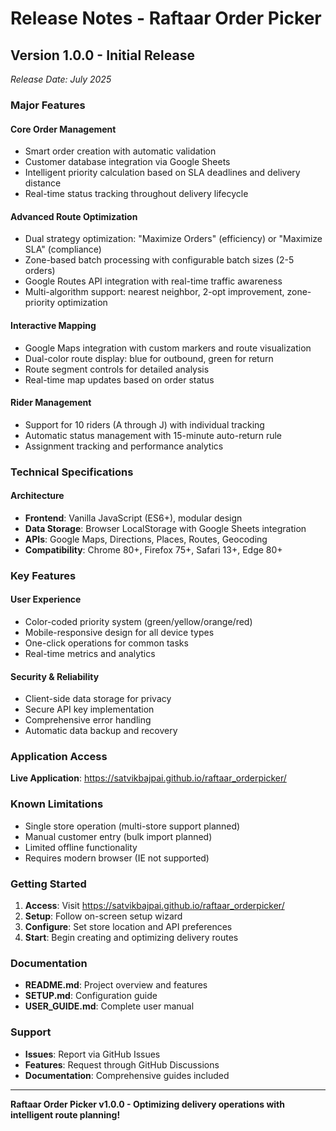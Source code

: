 # Release Notes - Raftaar Order Picker

## Version 1.0.0 - Initial Release
*Release Date: July 2025*

### Major Features

#### Core Order Management
- Smart order creation with automatic validation
- Customer database integration via Google Sheets
- Intelligent priority calculation based on SLA deadlines and delivery distance
- Real-time status tracking throughout delivery lifecycle

#### Advanced Route Optimization
- Dual strategy optimization: "Maximize Orders" (efficiency) or "Maximize SLA" (compliance)
- Zone-based batch processing with configurable batch sizes (2-5 orders)
- Google Routes API integration with real-time traffic awareness
- Multi-algorithm support: nearest neighbor, 2-opt improvement, zone-priority optimization

#### Interactive Mapping
- Google Maps integration with custom markers and route visualization
- Dual-color route display: blue for outbound, green for return
- Route segment controls for detailed analysis
- Real-time map updates based on order status

#### Rider Management
- Support for 10 riders (A through J) with individual tracking
- Automatic status management with 15-minute auto-return rule
- Assignment tracking and performance analytics

### Technical Specifications

#### Architecture
- **Frontend**: Vanilla JavaScript (ES6+), modular design
- **Data Storage**: Browser LocalStorage with Google Sheets integration
- **APIs**: Google Maps, Directions, Places, Routes, Geocoding
- **Compatibility**: Chrome 80+, Firefox 75+, Safari 13+, Edge 80+

### Key Features

#### User Experience
- Color-coded priority system (green/yellow/orange/red)
- Mobile-responsive design for all device types
- One-click operations for common tasks
- Real-time metrics and analytics

#### Security & Reliability
- Client-side data storage for privacy
- Secure API key implementation
- Comprehensive error handling
- Automatic data backup and recovery
### Application Access

**Live Application**: https://satvikbajpai.github.io/raftaar_orderpicker/

### Known Limitations

- Single store operation (multi-store support planned)
- Manual customer entry (bulk import planned)
- Limited offline functionality
- Requires modern browser (IE not supported)

### Getting Started

1. **Access**: Visit https://satvikbajpai.github.io/raftaar_orderpicker/
2. **Setup**: Follow on-screen setup wizard
3. **Configure**: Set store location and API preferences
4. **Start**: Begin creating and optimizing delivery routes

### Documentation

- **README.md**: Project overview and features
- **SETUP.md**: Configuration guide
- **USER_GUIDE.md**: Complete user manual

### Support

- **Issues**: Report via GitHub Issues
- **Features**: Request through GitHub Discussions
- **Documentation**: Comprehensive guides included

---

**Raftaar Order Picker v1.0.0 - Optimizing delivery operations with intelligent route planning!**
